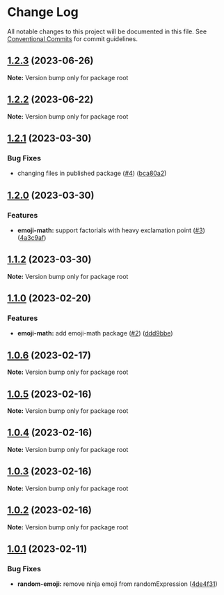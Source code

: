 # Change Log

All notable changes to this project will be documented in this file.
See [Conventional Commits](https://conventionalcommits.org) for commit guidelines.

## [1.2.3](https://github.com/fahslaj/lerna-ci-cd-example/compare/v1.2.2...v1.2.3) (2023-06-26)

**Note:** Version bump only for package root





## [1.2.2](https://github.com/fahslaj/lerna-ci-cd-example/compare/v1.2.1...v1.2.2) (2023-06-22)

**Note:** Version bump only for package root





## [1.2.1](https://github.com/fahslaj/lerna-ci-cd-example/compare/v1.2.0...v1.2.1) (2023-03-30)


### Bug Fixes

* changing files in published package ([#4](https://github.com/fahslaj/lerna-ci-cd-example/issues/4)) ([bca80a2](https://github.com/fahslaj/lerna-ci-cd-example/commit/bca80a27ff082ffdcfbc1429981746306536449b))



## [1.2.0](https://github.com/fahslaj/lerna-ci-cd-example/compare/v1.1.2...v1.2.0) (2023-03-30)


### Features

* **emoji-math:** support factorials with heavy exclamation point ([#3](https://github.com/fahslaj/lerna-ci-cd-example/issues/3)) ([4a3c9af](https://github.com/fahslaj/lerna-ci-cd-example/commit/4a3c9afe453cbd7e0da232b98a1688cb0af93352))



## [1.1.2](https://github.com/fahslaj/lerna-ci-cd-example/compare/v1.1.1...v1.1.2) (2023-03-30)

**Note:** Version bump only for package root





## [1.1.0](https://github.com/fahslaj/lerna-ci-cd-example/compare/v1.0.6...v1.1.0) (2023-02-20)


### Features

* **emoji-math:** add emoji-math package ([#2](https://github.com/fahslaj/lerna-ci-cd-example/issues/2)) ([ddd9bbe](https://github.com/fahslaj/lerna-ci-cd-example/commit/ddd9bbed03cf4f7ae07021403778f56fee733d30))



## [1.0.6](https://github.com/fahslaj/lerna-ci-cd-example/compare/v1.0.5...v1.0.6) (2023-02-17)

**Note:** Version bump only for package root





## [1.0.5](https://github.com/fahslaj/lerna-ci-cd-example/compare/v1.0.4...v1.0.5) (2023-02-16)

**Note:** Version bump only for package root





## [1.0.4](https://github.com/fahslaj/lerna-ci-cd-example/compare/v1.0.3...v1.0.4) (2023-02-16)

**Note:** Version bump only for package root





## [1.0.3](https://github.com/fahslaj/lerna-ci-cd-example/compare/v1.0.2...v1.0.3) (2023-02-16)

**Note:** Version bump only for package root





## [1.0.2](https://github.com/fahslaj/lerna-ci-cd-example/compare/v1.0.1...v1.0.2) (2023-02-16)

**Note:** Version bump only for package root





## [1.0.1](https://github.com/fahslaj/lerna-ci-cd-example/compare/v1.0.0...v1.0.1) (2023-02-11)


### Bug Fixes

* **random-emoji:** remove ninja emoji from randomExpression ([4de4f31](https://github.com/fahslaj/lerna-ci-cd-example/commit/4de4f31ab606e19ff0577f66f5b4b4dcf098e7ca))
